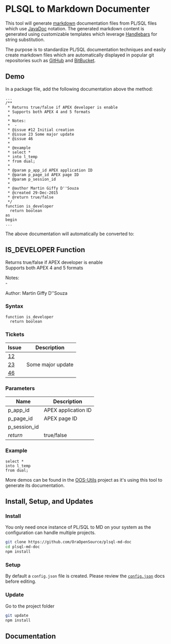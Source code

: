 # PLSQL to Markdown Documenter

This tool will generate [markdown](https://daringfireball.net/projects/markdown/) documentation files from PL/SQL files which use [JavaDoc](http://www.oracle.com/technetwork/java/javase/documentation/index-137868.html) notation. The generated markdown content is generated using customizable templates which leverage [Handlebars](http://handlebarsjs.com/) for string substitution.

The purpose is to standardize PL/SQL documentation techniques and easily create markdown files which are automatically displayed in popular git repositories such as [GitHub](https://github.com) and [BitBucket](https://bitbucket.org/).



## Demo

In a package file, add the following documentation above the method:

```plsql
...
/**
 * Returns true/false if APEX developer is enable
 * Supports both APEX 4 and 5 formats
 *
 * Notes:
 *  -
 * @issue #12 Initial creation
 * @issue 23 Some major update
 * @issue 46
 *
 * @example
 * select *
 * into l_temp
 * from dual;
 *
 * @param p_app_id APEX application ID
 * @param p_page_id APEX page ID
 * @param p_session_id
 *
 * @author Martin Giffy D''Souza
 * @created 29-Dec-2015
 * @return true/false
 */
function is_developer
  return boolean
as
begin
...
```

The above documentation will automatically be converted to:

## <a name="is_developer"></a>IS_DEVELOPER Function

<p>
<p>Returns true/false if APEX developer is enable<br />Supports both APEX 4 and 5 formats</p><p>Notes:<br /> -</p>
</p>
Author: Martin Giffy D&#x27;&#x27;Souza

### Syntax
```plsql
function is_developer
  return boolean
```

### Tickets
Issue | Description
--- | ---
[12](/issues/12) |
[23](/issues/23) | Some major update
[46](/issues/46) |

### Parameters
Name | Description
--- | ---
p_app_id | APEX application ID
p_page_id | APEX page ID
p_session_id |
*return* | true/false

### Example
```plsql
select *
into l_temp
from dual;
```

More demos can be found in the [OOS-Utils](https://github.com/OraOpenSource/oos-utils) project as it's using this tool to generate its documentation.



## Install, Setup, and Updates

### Install

You only need once instance of PL/SQL to MD on your system as the configuration can handle multiple projects.

```bash
git clone https://github.com/OraOpenSource/plsql-md-doc
cd plsql-md-doc
npm install
```

### Setup

By default a `config.json` file is created. Please review the [`config.json`](/docs/config.json.md) docs before editing.

### Update

Go to the project folder
```bash
git update
npm install
```

## Documentation
